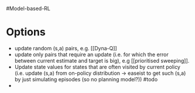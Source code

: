 #Model-based-RL
# Options

* update random (s,a) pairs, e.g. [[Dyna-Q]]
* update only pairs that require an update (i.e. for which the error between current estimate and target is big), e.g [[prioritised sweeping]].
* Update state values for states that are often visited by current policy (i.e. update (s,a) from on-policy distribution -> easeist to get such (s,a) by just simulating episodes (so no planning model?)) #todo 
* 

